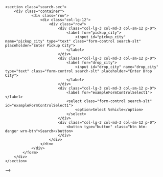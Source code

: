 
    <section class="search-sec">
        <div class="container">
                <div class="row">
                    <div class="col-lg-12">
                        <div class="row">
                            <div class="col-lg-3 col-md-3 col-sm-12 p-0">
                                <label for="pickup_city">
                                    <input id="pickup_city" name="pickup_city" type="text" class="form-control search-slt" placeholder="Enter Pickup City">
                                </label>
                            </div>
                            <div class="col-lg-3 col-md-3 col-sm-12 p-0">
                                <label for="drop_city">
                                    <input id="drop_city" name="drop_city" type="text" class="form-control search-slt" placeholder="Enter Drop City">
                                </label>
                            </div>
                            <div class="col-lg-3 col-md-3 col-sm-12 p-0">
                                <label for="exampleFormControlSelect1"></label>
                                <select class="form-control search-slt" id="exampleFormControlSelect1">
                                    <option>Select Vehicle</option>
                                </select>
                            </div>
                            <div class="col-lg-3 col-md-3 col-sm-12 p-0">
                                <button type="button" class="btn btn-danger wrn-btn">Search</button>
                            </div>
                        </div>
                    </div>
                </div>
            </form>
        </div>
    </section>

-->